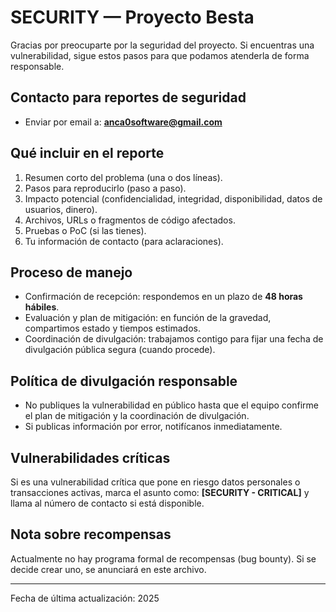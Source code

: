 # SECURITY — Proyecto Besta

Gracias por preocuparte por la seguridad del proyecto. Si encuentras una vulnerabilidad, sigue estos pasos para que podamos atenderla de forma responsable.

## Contacto para reportes de seguridad
- Enviar por email a: **anca0software@gmail.com**  

## Qué incluir en el reporte
1. Resumen corto del problema (una o dos líneas).  
2. Pasos para reproducirlo (paso a paso).  
3. Impacto potencial (confidencialidad, integridad, disponibilidad, datos de usuarios, dinero).  
4. Archivos, URLs o fragmentos de código afectados.  
5. Pruebas o PoC (si las tienes).  
6. Tu información de contacto (para aclaraciones).

## Proceso de manejo
- Confirmación de recepción: respondemos en un plazo de **48 horas hábiles**.  
- Evaluación y plan de mitigación: en función de la gravedad, compartimos estado y tiempos estimados.  
- Coordinación de divulgación: trabajamos contigo para fijar una fecha de divulgación pública segura (cuando procede).

## Política de divulgación responsable
- No publiques la vulnerabilidad en público hasta que el equipo confirme el plan de mitigación y la coordinación de divulgación.  
- Si publicas información por error, notifícanos inmediatamente.

## Vulnerabilidades críticas
Si es una vulnerabilidad crítica que pone en riesgo datos personales o transacciones activas, marca el asunto como: **[SECURITY - CRITICAL]** y llama al número de contacto si está disponible.

## Nota sobre recompensas
Actualmente no hay programa formal de recompensas (bug bounty). Si se decide crear uno, se anunciará en este archivo.

---
Fecha de última actualización: 2025

